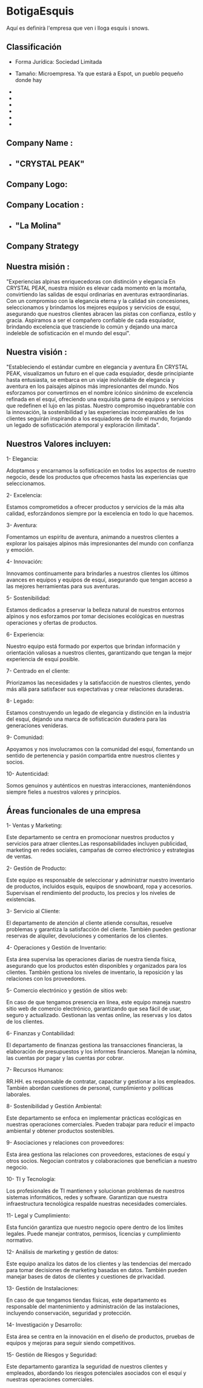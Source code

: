 # BotigaEsquis
Aquí es definirà l'empresa que ven i lloga esquís i snows.


## Classificación
* Forma Jurídica: Sociedad Limitada
* Tamaño: Microempresa. Ya que estará  a Espot, un pueblo pequeño donde hay
 
* 
* 
* 
* 
* 
* 

## Company Name : 
  
  * ## "CRYSTAL PEAK"

## Company Logo:


## Company Location : 
  
* ## "La Molina"

## Company Strategy
## Nuestra misión :
  
  "Experiencias alpinas enriquecedoras con distinción y elegancia
En CRYSTAL PEAK, nuestra misión es elevar cada momento en la 
montaña, convirtiendo las salidas de esquí ordinarias en 
aventuras extraordinarias. Con un compromiso con la elegancia 
eterna y la calidad sin concesiones, seleccionamos y brindamos 
los mejores equipos y servicios de esquí, asegurando que nuestros 
clientes abracen las pistas con confianza, estilo y gracia. 
Aspiramos a ser el compañero confiable de cada esquiador, 
brindando excelencia que trasciende lo común y dejando una marca 
indeleble de sofisticación en el mundo del esquí".

## Nuestra visión :
  
  "Estableciendo el estándar cumbre en elegancia y aventura
En CRYSTAL PEAK, visualizamos un futuro en el que cada esquiador, 
desde principiante hasta entusiasta, se embarca en un viaje 
inolvidable de elegancia y aventura en los paisajes alpinos más 
impresionantes del mundo. Nos esforzamos por convertirnos en el 
nombre icónico sinónimo de excelencia refinada en el esquí, 
ofreciendo una exquisita gama de equipos y servicios que 
redefinen el lujo en las pistas. Nuestro compromiso 
inquebrantable con la innovación, la sostenibilidad y las 
experiencias incomparables de los clientes seguirán inspirando a 
los esquiadores de todo el mundo, forjando un legado de 
sofisticación atemporal y exploración ilimitada".

## Nuestros Valores incluyen:

1- Elegancia:
  
  Adoptamos y encarnamos la sofisticación en todos los aspectos 
de nuestro negocio, desde los productos que ofrecemos hasta las 
experiencias que seleccionamos.

2- Excelencia:
  
  Estamos comprometidos a ofrecer productos y servicios de la más 
alta calidad, esforzándonos siempre por la excelencia en todo 
lo que hacemos.

3- Aventura:
  
  Fomentamos un espíritu de aventura, animando a nuestros 
clientes a explorar los paisajes alpinos más impresionantes del 
mundo con confianza y emoción.

4- Innovación:
  
  Innovamos continuamente para brindarles a nuestros clientes los 
últimos avances en equipos y equipos de esquí, asegurando que 
tengan acceso a las mejores herramientas para sus aventuras.

5- Sostenibilidad:
  
  Estamos dedicados a preservar la belleza natural de nuestros 
entornos alpinos y nos esforzamos por tomar decisiones 
ecológicas en nuestras operaciones y ofertas de productos.

6- Experiencia:
  
  Nuestro equipo está formado por expertos que brindan 
información y orientación valiosas a nuestros clientes, 
garantizando que tengan la mejor experiencia de esquí posible.

7- Centrado en el cliente:
  
  Priorizamos las necesidades y la satisfacción de nuestros 
clientes, yendo más allá para satisfacer sus expectativas y 
crear relaciones duraderas.

8- Legado:
  
  Estamos construyendo un legado de elegancia y distinción en la 
industria del esquí, dejando una marca de sofisticación 
duradera para las generaciones venideras.

9- Comunidad:
  
  Apoyamos y nos involucramos con la comunidad del esquí, 
fomentando un sentido de pertenencia y pasión compartida entre 
nuestros clientes y socios.

10- Autenticidad:
  
  Somos genuinos y auténticos en nuestras interacciones, 
manteniéndonos siempre fieles a nuestros valores y principios.

## Áreas funcionales de una empresa

1- Ventas y Marketing:
  
  Este departamento se centra en promocionar nuestros productos y 
servicios para atraer clientes.Las responsabilidades incluyen 
publicidad, marketing en redes sociales, campañas de correo 
electrónico y estrategias de ventas.

2- Gestión de Producto:
  
  Este equipo es responsable de seleccionar y administrar nuestro 
inventario de productos, incluidos esquís, equipos de 
snowboard, ropa y accesorios.
  Supervisan el rendimiento del producto, los precios y los 
niveles de existencias.

3- Servicio al Cliente:
  
  El departamento de atención al cliente atiende consultas, 
resuelve problemas y garantiza la satisfacción del cliente.
También pueden gestionar reservas de alquiler, devoluciones y 
comentarios de los clientes.

4- Operaciones y Gestión de Inventario:
  
  Esta área supervisa las operaciones diarias de nuestra tienda 
física, asegurando que los productos estén disponibles y 
organizados para los clientes.
También gestiona los niveles de inventario, la reposición y las 
relaciones con los proveedores.

5- Comercio electrónico y gestión de sitios web:
  
  En caso de que tengamos presencia en línea, este equipo maneja 
nuestro sitio web de comercio electrónico, garantizando que sea 
fácil de usar, seguro y actualizado.
Gestionan las ventas online, las reservas y los datos de los 
clientes.

6- Finanzas y Contabilidad:
  
  El departamento de finanzas gestiona las transacciones 
financieras, la elaboración de presupuestos y los informes 
financieros.
Manejan la nómina, las cuentas por pagar y las cuentas por cobrar.

7- Recursos Humanos:
  
  RR.HH. es responsable de contratar, capacitar y gestionar a los 
empleados.
También abordan cuestiones de personal, cumplimiento y políticas 
laborales.

8- Sostenibilidad y Gestión Ambiental:
  
  Este departamento se enfoca en implementar prácticas ecológicas 
en nuestras operaciones comerciales.
Pueden trabajar para reducir el impacto ambiental y obtener 
productos sostenibles.

9- Asociaciones y relaciones con proveedores:
  
  Esta área gestiona las relaciones con proveedores, estaciones 
de esquí y otros socios.
Negocian contratos y colaboraciones que benefician a nuestro 
negocio.

10- TI y Tecnología:
  
  Los profesionales de TI mantienen y solucionan problemas de 
nuestros sistemas informáticos, redes y software.
Garantizan que nuestra infraestructura tecnológica respalde 
nuestras necesidades comerciales.

11- Legal y Cumplimiento:
  
  Esta función garantiza que nuestro negocio opere dentro de los 
límites legales.
Puede manejar contratos, permisos, licencias y cumplimiento 
normativo.

12- Análisis de marketing y gestión de datos:
  
  Este equipo analiza los datos de los clientes y las tendencias 
del mercado para tomar decisiones de marketing basadas en datos.
También pueden manejar bases de datos de clientes y cuestiones de 
privacidad.

13- Gestión de Instalaciones:
  
  En caso de que tengamos tiendas físicas, este departamento es 
responsable del mantenimiento y administración de las 
instalaciones, incluyendo conservación, seguridad y protección.

14- Investigación y Desarrollo:
  
  Esta área se centra en la innovación en el diseño de productos, 
pruebas de equipos y mejoras para seguir siendo competitivos.

15- Gestión de Riesgos y Seguridad:
  
  Este departamento garantiza la seguridad de nuestros clientes y 
empleados, abordando los riesgos potenciales asociados con el 
esquí y nuestras operaciones comerciales.